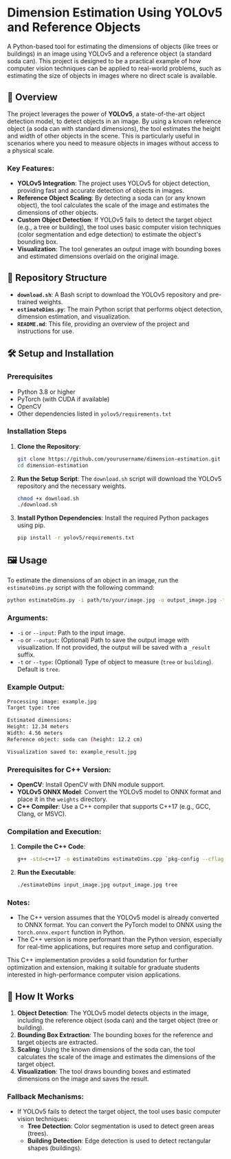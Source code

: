 # Dimension Estimation Using YOLOv5 and Reference Objects

A Python-based tool for estimating the dimensions of objects (like trees or buildings) in an image using YOLOv5 and a reference object (a standard soda can). This project is designed to be a practical example of how computer vision techniques can be applied to real-world problems, such as estimating the size of objects in images where no direct scale is available.

## 🚀 Overview

The project leverages the power of **YOLOv5**, a state-of-the-art object detection model, to detect objects in an image. By using a known reference object (a soda can with standard dimensions), the tool estimates the height and width of other objects in the scene. This is particularly useful in scenarios where you need to measure objects in images without access to a physical scale.

### Key Features:
- **YOLOv5 Integration**: The project uses YOLOv5 for object detection, providing fast and accurate detection of objects in images.
- **Reference Object Scaling**: By detecting a soda can (or any known object), the tool calculates the scale of the image and estimates the dimensions of other objects.
- **Custom Object Detection**: If YOLOv5 fails to detect the target object (e.g., a tree or building), the tool uses basic computer vision techniques (color segmentation and edge detection) to estimate the object's bounding box.
- **Visualization**: The tool generates an output image with bounding boxes and estimated dimensions overlaid on the original image.

## 📂 Repository Structure

- **`download.sh`**: A Bash script to download the YOLOv5 repository and pre-trained weights.
- **`estimateDims.py`**: The main Python script that performs object detection, dimension estimation, and visualization.
- **`README.md`**: This file, providing an overview of the project and instructions for use.

## 🛠️ Setup and Installation

### Prerequisites
- Python 3.8 or higher
- PyTorch (with CUDA if available)
- OpenCV
- Other dependencies listed in `yolov5/requirements.txt`

### Installation Steps

1. **Clone the Repository**:
   ```bash
   git clone https://github.com/yourusername/dimension-estimation.git
   cd dimension-estimation
   ```

2. **Run the Setup Script**:
   The `download.sh` script will download the YOLOv5 repository and the necessary weights.
   ```bash
   chmod +x download.sh
   ./download.sh
   ```

3. **Install Python Dependencies**:
   Install the required Python packages using pip.
   ```bash
   pip install -r yolov5/requirements.txt
   ```

## 🖼️ Usage

To estimate the dimensions of an object in an image, run the `estimateDims.py` script with the following command:

```bash
python estimateDims.py -i path/to/your/image.jpg -o output_image.jpg -t tree
```

### Arguments:
- `-i` or `--input`: Path to the input image.
- `-o` or `--output`: (Optional) Path to save the output image with visualization. If not provided, the output will be saved with a `_result` suffix.
- `-t` or `--type`: (Optional) Type of object to measure (`tree` or `building`). Default is `tree`.

### Example Output:
```bash
Processing image: example.jpg
Target type: tree

Estimated dimensions:
Height: 12.34 meters
Width: 4.56 meters
Reference object: soda can (height: 12.2 cm)

Visualization saved to: example_result.jpg
```
### Prerequisites for C++ Version:

- **OpenCV**: Install OpenCV with DNN module support.
- **YOLOv5 ONNX Model**: Convert the YOLOv5 model to ONNX format and place it in the `weights` directory.
- **C++ Compiler**: Use a C++ compiler that supports C++17 (e.g., GCC, Clang, or MSVC).

### Compilation and Execution:

1. **Compile the C++ Code**:
   ```bash
   g++ -std=c++17 -o estimateDims estimateDims.cpp `pkg-config --cflags --libs opencv4`
   ```

2. **Run the Executable**:
   ```bash
   ./estimateDims input_image.jpg output_image.jpg tree
   ```

### Notes:
- The C++ version assumes that the YOLOv5 model is already converted to ONNX format. You can convert the PyTorch model to ONNX using the `torch.onnx.export` function in Python.
- The C++ version is more performant than the Python version, especially for real-time applications, but requires more setup and configuration.

This C++ implementation provides a solid foundation for further optimization and extension, making it suitable for graduate students interested in high-performance computer vision applications.


## 🧠 How It Works

1. **Object Detection**: The YOLOv5 model detects objects in the image, including the reference object (soda can) and the target object (tree or building).
2. **Bounding Box Extraction**: The bounding boxes for the reference and target objects are extracted.
3. **Scaling**: Using the known dimensions of the soda can, the tool calculates the scale of the image and estimates the dimensions of the target object.
4. **Visualization**: The tool draws bounding boxes and estimated dimensions on the image and saves the result.

### Fallback Mechanisms:
- If YOLOv5 fails to detect the target object, the tool uses basic computer vision techniques:
  - **Tree Detection**: Color segmentation is used to detect green areas (trees).
  - **Building Detection**: Edge detection is used to detect rectangular shapes (buildings).

